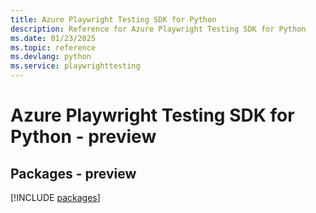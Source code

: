 ```yaml
---
title: Azure Playwright Testing SDK for Python
description: Reference for Azure Playwright Testing SDK for Python
ms.date: 01/23/2025
ms.topic: reference
ms.devlang: python
ms.service: playwrighttesting
---
```

# Azure Playwright Testing SDK for Python - preview
## Packages - preview
[!INCLUDE [packages](playwright-testing-index.md)]